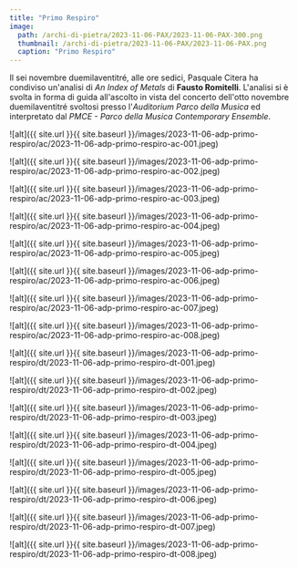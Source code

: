 ```yaml
---
title: "Primo Respiro"
image:
  path: /archi-di-pietra/2023-11-06-PAX/2023-11-06-PAX-300.png
  thumbnail: /archi-di-pietra/2023-11-06-PAX/2023-11-06-PAX.png
  caption: "Primo Respiro"
---
```


Il sei novembre duemilaventitré, alle ore sedici, Pasquale Citera ha condiviso un'analisi di _An Index of Metals_ di **Fausto Romitelli**. L'analisi si è svolta in forma di guida all'ascolto in vista del concerto dell'otto novembre duemilaventitré svoltosi presso l'_Auditorium Parco della Musica_ ed interpretato dal _PMCE - Parco della Musica Contemporary Ensemble_.

<!-- alice -->

![alt]({{ site.url }}{{ site.baseurl }}/images/2023-11-06-adp-primo-respiro/ac/2023-11-06-adp-primo-respiro-ac-001.jpeg)

![alt]({{ site.url }}{{ site.baseurl }}/images/2023-11-06-adp-primo-respiro/ac/2023-11-06-adp-primo-respiro-ac-002.jpeg)

![alt]({{ site.url }}{{ site.baseurl }}/images/2023-11-06-adp-primo-respiro/ac/2023-11-06-adp-primo-respiro-ac-003.jpeg)

![alt]({{ site.url }}{{ site.baseurl }}/images/2023-11-06-adp-primo-respiro/ac/2023-11-06-adp-primo-respiro-ac-004.jpeg)

![alt]({{ site.url }}{{ site.baseurl }}/images/2023-11-06-adp-primo-respiro/ac/2023-11-06-adp-primo-respiro-ac-005.jpeg)

![alt]({{ site.url }}{{ site.baseurl }}/images/2023-11-06-adp-primo-respiro/ac/2023-11-06-adp-primo-respiro-ac-006.jpeg)

![alt]({{ site.url }}{{ site.baseurl }}/images/2023-11-06-adp-primo-respiro/ac/2023-11-06-adp-primo-respiro-ac-007.jpeg)

![alt]({{ site.url }}{{ site.baseurl }}/images/2023-11-06-adp-primo-respiro/ac/2023-11-06-adp-primo-respiro-ac-008.jpeg)

<!-- davide -->

![alt]({{ site.url }}{{ site.baseurl }}/images/2023-11-06-adp-primo-respiro/dt/2023-11-06-adp-primo-respiro-dt-001.jpeg)

![alt]({{ site.url }}{{ site.baseurl }}/images/2023-11-06-adp-primo-respiro/dt/2023-11-06-adp-primo-respiro-dt-002.jpeg)

![alt]({{ site.url }}{{ site.baseurl }}/images/2023-11-06-adp-primo-respiro/dt/2023-11-06-adp-primo-respiro-dt-003.jpeg)

![alt]({{ site.url }}{{ site.baseurl }}/images/2023-11-06-adp-primo-respiro/dt/2023-11-06-adp-primo-respiro-dt-004.jpeg)

![alt]({{ site.url }}{{ site.baseurl }}/images/2023-11-06-adp-primo-respiro/dt/2023-11-06-adp-primo-respiro-dt-005.jpeg)

![alt]({{ site.url }}{{ site.baseurl }}/images/2023-11-06-adp-primo-respiro/dt/2023-11-06-adp-primo-respiro-dt-006.jpeg)

![alt]({{ site.url }}{{ site.baseurl }}/images/2023-11-06-adp-primo-respiro/dt/2023-11-06-adp-primo-respiro-dt-007.jpeg)

![alt]({{ site.url }}{{ site.baseurl }}/images/2023-11-06-adp-primo-respiro/dt/2023-11-06-adp-primo-respiro-dt-008.jpeg)
